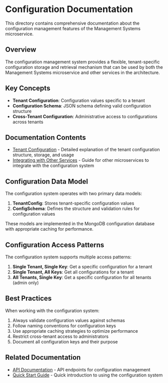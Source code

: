 # Configuration Documentation

This directory contains comprehensive documentation about the configuration management features of the Management Systems microservice.

## Overview

The configuration management system provides a flexible, tenant-specific configuration storage and retrieval mechanism that can be used by both the Management Systems microservice and other services in the architecture.

## Key Concepts

- **Tenant Configuration**: Configuration values specific to a tenant
- **Configuration Schema**: JSON schema defining valid configuration structure
- **Cross-Tenant Configuration**: Administrative access to configurations across tenants

## Documentation Contents

- [Tenant Configuration](./tenant-configuration.md) - Detailed explanation of the tenant configuration structure, storage, and usage
- [Integrating with Other Services](./integrating-with-other-services.md) - Guide for other microservices to integrate with the configuration system

## Configuration Data Model

The configuration system operates with two primary data models:

1. **TenantConfig**: Stores tenant-specific configuration values
2. **ConfigSchema**: Defines the structure and validation rules for configuration values

These models are implemented in the MongoDB configuration database with appropriate caching for performance.

## Configuration Access Patterns

The configuration system supports multiple access patterns:

1. **Single Tenant, Single Key**: Get a specific configuration for a tenant
2. **Single Tenant, All Keys**: Get all configurations for a tenant
3. **All Tenants, Single Key**: Get a specific configuration for all tenants (admin only)

## Best Practices

When working with the configuration system:

1. Always validate configuration values against schemas
2. Follow naming conventions for configuration keys
3. Use appropriate caching strategies to optimize performance
4. Restrict cross-tenant access to administrators
5. Document all configuration keys and their purpose

## Related Documentation

- [API Documentation](../api/configuration.md) - API endpoints for configuration management
- [Quick Start Guide](../quick-start.md) - Quick introduction to using the configuration system 